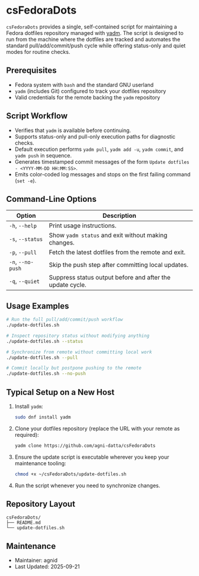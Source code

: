 # csFedoraDots

`csFedoraDots` provides a single, self-contained script for maintaining a Fedora dotfiles repository managed with [yadm](https://yadm.io/). The script is designed to run from the machine where the dotfiles are tracked and automates the standard pull/add/commit/push cycle while offering status-only and quiet modes for routine checks.

## Prerequisites
- Fedora system with `bash` and the standard GNU userland
- `yadm` (includes Git) configured to track your dotfiles repository
- Valid credentials for the remote backing the `yadm` repository

## Script Workflow
- Verifies that `yadm` is available before continuing.
- Supports status-only and pull-only execution paths for diagnostic checks.
- Default execution performs `yadm pull`, `yadm add -u`, `yadm commit`, and `yadm push` in sequence.
- Generates timestamped commit messages of the form `Update dotfiles - <YYYY-MM-DD HH:MM:SS>`.
- Emits color-coded log messages and stops on the first failing command (`set -e`).

## Command-Line Options
| Option | Description |
| --- | --- |
| `-h`, `--help` | Print usage instructions. |
| `-s`, `--status` | Show `yadm status` and exit without making changes. |
| `-p`, `--pull` | Fetch the latest dotfiles from the remote and exit. |
| `-n`, `--no-push` | Skip the push step after committing local updates. |
| `-q`, `--quiet` | Suppress status output before and after the update cycle. |

## Usage Examples
```bash
# Run the full pull/add/commit/push workflow
./update-dotfiles.sh

# Inspect repository status without modifying anything
./update-dotfiles.sh --status

# Synchronize from remote without committing local work
./update-dotfiles.sh --pull

# Commit locally but postpone pushing to the remote
./update-dotfiles.sh --no-push
```

## Typical Setup on a New Host
1. Install `yadm`:
   ```bash
   sudo dnf install yadm
   ```
2. Clone your dotfiles repository (replace the URL with your remote as required):
   ```bash
   yadm clone https://github.com/agni-datta/csFedoraDots
   ```
3. Ensure the update script is executable wherever you keep your maintenance tooling:
   ```bash
   chmod +x ~/csFedoraDots/update-dotfiles.sh
   ```
4. Run the script whenever you need to synchronize changes.

## Repository Layout
```
csFedoraDots/
├── README.md
└── update-dotfiles.sh
```

## Maintenance
- Maintainer: agnid
- Last Updated: 2025-09-21
